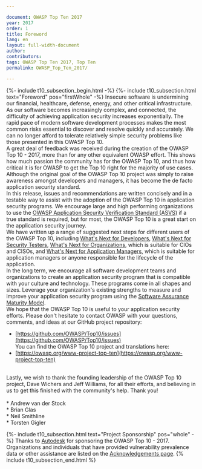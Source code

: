 ```yaml
---

document: OWASP Top Ten 2017
year: 2017
order: 1
title: Foreword
lang: en
layout: full-width-document
author:
contributors:
tags: OWASP Top Ten 2017, Top Ten
permalink: OWASP_Top_Ten_2017/

---
```


{%- include t10_subsection_begin.html -%}
{%- include t10_subsection.html text="Foreword" pos="firstWhole" -%}
Insecure software is undermining our financial, healthcare, defense, energy, and other critical infrastructure. As our software becomes increasingly complex, and connected, the difficulty of achieving application security increases exponentially. The rapid pace of modern software development processes makes the most common risks essential to discover and resolve quickly and accurately. We can no longer afford to tolerate relatively simple security problems like those presented in this OWASP Top 10.
<br>
A great deal of feedback was received during the creation of the OWASP Top 10 - 2017, more than for any other equivalent OWASP effort. This shows how much passion the community has for the OWASP Top 10, and thus how critical it is for OWASP to get the Top 10 right for the majority of use cases.
<br>
Although the original goal of the OWASP Top 10 project was simply to raise awareness amongst developers and managers, it has become the de facto application security standard.
<br>
In this release, issues and recommendations are written concisely and in a testable way to assist with the adoption of the OWASP Top 10 in application security programs. We encourage large and high performing organizations to use the [OWASP Application Security Verification Standard (ASVS)](/www-project-application-security-verification-standard) if a true standard is required, but for most, the OWASP Top 10 is a great start on the application security journey.
<br>
We have written up a range of suggested next steps for different users of the OWASP Top 10, including [What's Next for Developers](Top_10-2017_What%2527s_Next_for_Developers), [What's Next for Security Testers](Top_10-2017_What%2527s_Next_for_Security_Testers), [What's Next for Organizations](Top_10-2017_What%2527s_Next_for_Organizations), which is suitable for CIOs and CISOs, and [What's Next for Application Managers](Top_10-2017_What%2527s_Next_for_Application_Managers), which is suitable for application managers or anyone responsible for the lifecycle of the application.
<br>
In the long term, we encourage all software development teams and organizations to create an application security program that is compatible with your culture and technology. These programs come in all shapes and sizes. Leverage your organization's existing strengths to measure and improve your application security program using the [Software Assurance Maturity Model](/www-project-samm).
<br>
We hope that the OWASP Top 10 is useful to your application security efforts. Please don't hesitate to contact OWASP with your questions, comments, and ideas at our GitHub project repository:<br>
* [https://github.com/OWASP/Top10/issues](https://github.com/OWASP/Top10/issues)<br>
You can find the OWASP Top 10 project and translations here:<br>
* [https://owasp.org/www-project-top-ten](https://owasp.org/www-project-top-ten)<br>
<br>
Lastly, we wish to thank the founding leadership of the OWASP Top 10 project, Dave Wichers and Jeff Williams, for all their efforts, and believing in us to get this finished with the community's help. Thank you!
<br>
<br>
* Andrew van der Stock<br>
* Brian Glas<br>
* Neil Smithline<br>
* Torsten Gigler

{%- include t10_subsection.html text="Project Sponsorship" pos="whole" -%}
Thanks to [Autodesk](https://www.autodesk.com/) for sponsoring the OWASP Top 10 - 2017.
<br>
Organizations and individuals that have provided vulnerability prevalence data or other assistance are listed on the [Acknowledgements page](Top_10-2017_Acknowledgements).
{% include t10_subsection_end.html %}